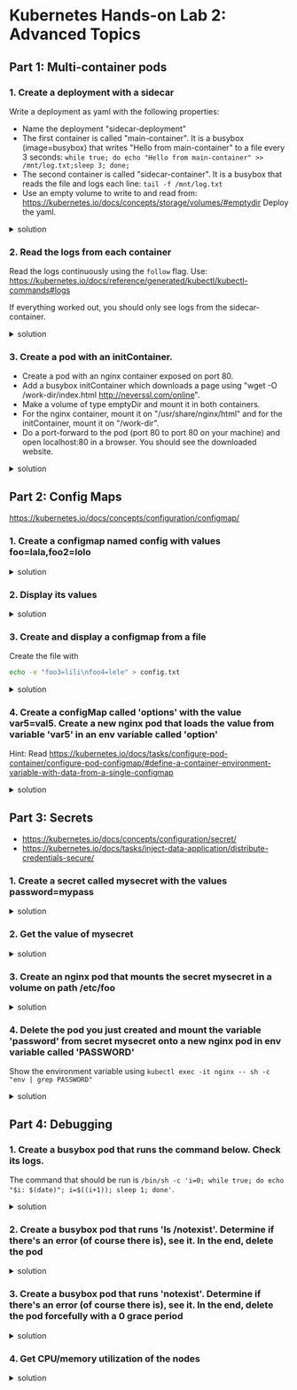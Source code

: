 # Kubernetes Hands-on Lab 2: Advanced Topics

## Part 1: Multi-container pods

### 1. Create a deployment with a sidecar
Write a deployment as yaml with the following properties:
- Name the deployment "sidecar-deployment"
- The first container is called "main-container". It is a busybox (image=busybox) that writes "Hello from main-container" to a file every 3 seconds: `while true; do echo "Hello from main-container" >> /mnt/log.txt;sleep 3; done;`
- The second container is called "sidecar-container". It is a busybox that reads the file and logs each line: `tail -f /mnt/log.txt`
- Use an empty volume to write to and read from: https://kubernetes.io/docs/concepts/storage/volumes/#emptydir
Deploy the yaml.
<details><summary>solution</summary><p>

```yaml
apiVersion: apps/v1
kind: Deployment
metadata:
  labels:
    app: sidecar-deployment
  name: sidecar-deployment
spec:
  replicas: 1
  selector:
    matchLabels:
      app: sidecar-deployment
  template:
    metadata:
      labels:
        app: sidecar-deployment
    spec:
      containers:
      - name: main-container
        image: busybox
        command: ['sh', '-c', 'while true; do echo "Hello from main-container" >> /mnt/log.txt;sleep 3; done;']
        volumeMounts:
        - name: logging-data
          mountPath: /mnt
      - name: sidecar-container
        image: busybox
        command: ['sh', '-c', 'tail -f /mnt/log.txt']
        volumeMounts:
        - name: logging-data
          mountPath: /mnt
      volumes:
      - name: logging-data
        emptyDir: {}
```
```bash
kubectl create -f sidecar-deployment.yaml
```
</p></details>

### 2. Read the logs from each container
Read the logs continuously using the `follow` flag. Use: https://kubernetes.io/docs/reference/generated/kubectl/kubectl-commands#logs

If everything worked out, you should only see logs from the sidecar-container.
<details><summary>solution</summary><p>

```bash
kubectl logs deployment/sidecar-deployment -c main-container --follow
kubectl logs deployment/sidecar-deployment -c sidecar-container --follow
```
</p></details>

### 3. Create a pod with an initContainer. 
- Create a pod with an nginx container exposed on port 80. 
- Add a busybox initContainer which downloads a page using "wget -O /work-dir/index.html http://neverssl.com/online". 
- Make a volume of type emptyDir and mount it in both containers. 
- For the nginx container, mount it on "/usr/share/nginx/html" and for the initContainer, mount it on "/work-dir". 
- Do a port-forward to the pod (port 80 to port 80 on your machine) and open localhost:80 in a browser. You should see the downloaded website.
<details><summary>solution</summary><p>

```yaml
apiVersion: v1
kind: Pod
metadata:
  name: init-container-pod
spec:
  initContainers:
  - image: busybox
    name: box
    command: ['sh', '-c', 'wget -O /work-dir/index.html http://neverssl.com/online']
    volumeMounts:
      - name: vol
        mountPath: /work-dir
  containers:
    - image: nginx
      name: nginx
      ports:
        - containerPort: 80
      volumeMounts:
        - name: vol
          mountPath: /usr/share/nginx/html
  volumes:
    - name: vol
      emptyDir: {}
```
```bash
kubectl port-forward pod/init-container-pod 8080:80
```
</p></details>

## Part 2: Config Maps
https://kubernetes.io/docs/concepts/configuration/configmap/

### 1. Create a configmap named config with values foo=lala,foo2=lolo
<details><summary>solution</summary><p>

```bash
kubectl create configmap config --from-literal=foo=lala --from-literal=foo2=lolo
```
</p></details>

### 2. Display its values
<details><summary>solution</summary><p>

```bash
kubectl get cm config -o yaml
# or
kubectl describe cm config
```
</p></details>

### 3. Create and display a configmap from a file

Create the file with

```bash
echo -e "foo3=lili\nfoo4=lele" > config.txt
```
<details><summary>solution</summary><p>

```bash
kubectl create cm configmap2 --from-file=config.txt
kubectl get cm configmap2 -o yaml
```
</p></details>

### 4. Create a configMap called 'options' with the value var5=val5. Create a new nginx pod that loads the value from variable 'var5' in an env variable called 'option'

Hint: Read https://kubernetes.io/docs/tasks/configure-pod-container/configure-pod-configmap/#define-a-container-environment-variable-with-data-from-a-single-configmap
<details><summary>solution</summary><p>

```bash
kubectl create cm options --from-literal=var5=val5
kubectl run nginx --image=nginx --restart=Never --dry-run=client -o yaml > pod.yaml
```

```YAML
apiVersion: v1
kind: Pod
metadata:
  creationTimestamp: null
  labels:
    run: nginx
  name: nginx
spec:
  containers:
  - image: nginx
    imagePullPolicy: IfNotPresent
    name: nginx
    resources: {}
    env:
    - name: option # name of the env variable
      valueFrom:
        configMapKeyRef:
          name: options # name of config map
          key: var5 # name of the entity in config map
  dnsPolicy: ClusterFirst
  restartPolicy: Never
```

```bash
kubectl create -f pod.yaml
kubectl exec -it nginx -- sh -c "env | grep option" # will show 'option=val5'
```
</p></details>

## Part 3: Secrets

- https://kubernetes.io/docs/concepts/configuration/secret/
- https://kubernetes.io/docs/tasks/inject-data-application/distribute-credentials-secure/

### 1. Create a secret called mysecret with the values password=mypass
<details><summary>solution</summary><p>

```bash
kubectl create secret generic mysecret --from-literal=password=mypass
```
</p></details>

### 2. Get the value of mysecret
<details><summary>solution</summary><p>

```bash
kubectl get secret mysecret -o yaml
# Decode the base64 encoded value:
echo -n bXlwYXNz | base64 -d # on MAC it is -D, which decodes the value and shows 'mypass'. 
# On Windows, just use https://www.base64decode.org/ or store the value in a file and run:
certutil -decode input.txt output.txt
```
</p></details>

### 3. Create an nginx pod that mounts the secret mysecret in a volume on path /etc/foo
<details><summary>solution</summary><p>

```bash
kubectl run nginx --image=nginx --restart=Never -o yaml --dry-run=client > pod.yaml
```

```YAML
apiVersion: v1
kind: Pod
metadata:
  creationTimestamp: null
  labels:
    run: nginx
  name: nginx
spec:
  volumes: # specify the volumes
  - name: foo # this name will be used for reference inside the container
    secret: # we want a secret
      secretName: mysecret # name of the secret - this must already exist on pod creation
  containers:
  - image: nginx
    imagePullPolicy: IfNotPresent
    name: nginx
    resources: {}
    volumeMounts: # our volume mounts
    - name: foo # name on pod.spec.volumes
      mountPath: /etc/foo #our mount path
  dnsPolicy: ClusterFirst
  restartPolicy: Never
```

```bash
kubectl create -f pod.yaml
kubectl exec -it nginx -- /bin/bash
ls /etc/foo  # shows password
cat /etc/foo/password # shows mypass
```
</p></details>

### 4. Delete the pod you just created and mount the variable 'password' from secret mysecret onto a new nginx pod in env variable called 'PASSWORD'
Show the environment variable using `kubectl exec -it nginx -- sh -c "env | grep PASSWORD"`
<details><summary>solution</summary><p>

```bash
kubectl delete pod nginx
kubectl run nginx --image=nginx --restart=Never -o yaml --dry-run=client > pod.yaml
```

```YAML
apiVersion: v1
kind: Pod
metadata:
  creationTimestamp: null
  labels:
    run: nginx
  name: nginx
spec:
  containers:
  - image: nginx
    imagePullPolicy: IfNotPresent
    name: nginx
    resources: {}
    env: # our env variables
    - name: PASSWORD # asked name
      valueFrom:
        secretKeyRef: # secret reference
          name: mysecret # our secret's name
          key: password # the key of the data in the secret
  dnsPolicy: ClusterFirst
  restartPolicy: Never
```

```bash
kubectl create -f pod.yaml
kubectl exec -it nginx -- sh -c "env | grep PASSWORD"  # will show 'PASSWORD=mypass'
```
</p></details>

## Part 4: Debugging

### 1. Create a busybox pod that runs the command below. Check its logs.
The command that should be run is `/bin/sh -c 'i=0; while true; do echo "$i: $(date)"; i=$((i+1)); sleep 1; done'`. 

<details><summary>solution</summary><p>

```bash
kubectl run busybox --image=busybox --restart=Never -- /bin/sh -c 'i=0; while true; do echo "$i: $(date)"; i=$((i+1)); sleep 1; done'
kubectl logs busybox -f # follow the logs
```
</p></details>

### 2. Create a busybox pod that runs 'ls /notexist'. Determine if there's an error (of course there is), see it. In the end, delete the pod

<details><summary>solution</summary><p>

```bash
kubectl run busybox --restart=Never --image=busybox -- /bin/sh -c 'ls /notexist'
# show that there's an error
kubectl logs busybox
kubectl describe po busybox
kubectl delete po busybox
```
</p></details>

### 3. Create a busybox pod that runs 'notexist'. Determine if there's an error (of course there is), see it. In the end, delete the pod forcefully with a 0 grace period

<details><summary>solution</summary><p>

```bash
kubectl run busybox --restart=Never --image=busybox -- notexist
kubectl logs busybox # will bring nothing! container never started
kubectl describe po busybox # in the events section, you'll see the error
# also...

# On Linux/Mac, run:
kubectl get events | grep -i error # you'll see the error here as well
# On Windows, run:
kubectl get events | findstr -I error

kubectl delete po busybox --force --grace-period=0
```
</p></details>


### 4. Get CPU/memory utilization of the nodes

<details><summary>solution</summary><p>

```bash
kubectl top nodes
```
</p></details>
